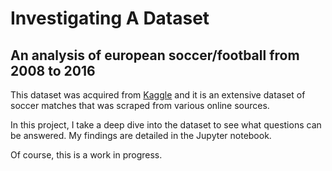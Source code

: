 # Investigating A Dataset

## An analysis of european soccer/football from 2008 to 2016

This dataset was acquired from [Kaggle](https://www.kaggle.com/datasets/hugomathien/soccer) and it is an extensive dataset of soccer matches that was scraped from various online sources.

In this project, I take a deep dive into the dataset to see what questions can be answered. My findings are detailed in the Jupyter notebook.

Of course, this is a work in progress.
